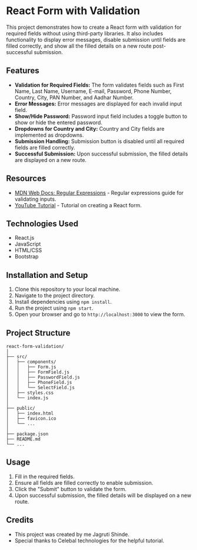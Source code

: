 # React Form with Validation

This project demonstrates how to create a React form with validation for required fields without using third-party libraries. It also includes functionality to display error messages, disable submission until fields are filled correctly, and show all the filled details on a new route post-successful submission.

## Features

- **Validation for Required Fields:** The form validates fields such as First Name, Last Name, Username, E-mail, Password, Phone Number, Country, City, PAN Number, and Aadhar Number.
- **Error Messages:** Error messages are displayed for each invalid input field.
- **Show/Hide Password:** Password input field includes a toggle button to show or hide the entered password.
- **Dropdowns for Country and City:** Country and City fields are implemented as dropdowns.
- **Submission Handling:** Submission button is disabled until all required fields are filled correctly.
- **Successful Submission:** Upon successful submission, the filled details are displayed on a new route.

## Resources

- [MDN Web Docs: Regular Expressions](https://developer.mozilla.org/en-US/docs/Web/JavaScript/Guide/Regular_expressions) - Regular expressions guide for validating inputs.
- [YouTube Tutorial](https://youtu.be/EWfHJI3M0Fs?si=DHrfYCiryE5wQswA) - Tutorial on creating a React form.

## Technologies Used

- React.js
- JavaScript
- HTML/CSS
- Bootstrap

## Installation and Setup

1. Clone this repository to your local machine.
2. Navigate to the project directory.
3. Install dependencies using `npm install`.
4. Run the project using `npm start`.
5. Open your browser and go to `http://localhost:3000` to view the form.

## Project Structure

```
react-form-validation/
│
├── src/
│   ├── components/
│   │   ├── Form.js
│   │   ├── FormField.js
│   │   ├── PasswordField.js
│   │   ├── PhoneField.js
│   │   └── SelectField.js
│   ├── styles.css
│   └── index.js
│
├── public/
│   ├── index.html
│   ├── favicon.ico
│   └── ...
│
├── package.json
├── README.md
└── ...
```

## Usage

1. Fill in the required fields.
2. Ensure all fields are filled correctly to enable submission.
3. Click the "Submit" button to validate the form.
4. Upon successful submission, the filled details will be displayed on a new route.

## Credits

- This project was created by me Jagruti Shinde.
- Special thanks to Celebal technologies for the helpful tutorial.
